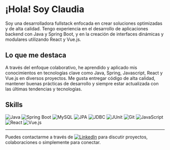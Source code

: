 # ¡Hola! Soy Claudia

Soy una desarrolladora fullstack enfocada en crear soluciones optimizadas y de alta calidad. Tengo experiencia en el desarrollo de aplicaciones backend con Java y Spring Boot, y en la creación de interfaces dinámicas y modulares utilizando React y Vue.js.

## Lo que me destaca

A través del enfoque colaborativo, he aprendido y aplicado mis conocimientos en tecnologías clave como Java, Spring, Javascript, React y Vue.js en diversos proyectos. Me gusta entregar código de alta calidad, mantener buenas prácticas de desarrollo y siempre estar actualizada con las últimas tendencias y tecnologías.

## Skills

![Java](https://img.shields.io/badge/Java-ED8B00?style=for-the-badge&logo=java&logoColor=white)
![Spring Boot](https://img.shields.io/badge/Spring_Boot-6DB33F?style=for-the-badge&logo=spring-boot&logoColor=white)
![MySQL](https://img.shields.io/badge/MySQL-4479A1?style=for-the-badge&logo=mysql&logoColor=white)
![JPA](https://img.shields.io/badge/JPA-007396?style=for-the-badge&logo=java&logoColor=white)
![JDBC](https://img.shields.io/badge/JDBC-4479A1?style=for-the-badge&logo=java&logoColor=white)
![JUnit](https://img.shields.io/badge/JUnit-25A162?style=for-the-badge&logo=junit5&logoColor=white)
![Git](https://img.shields.io/badge/Git-F05032?style=for-the-badge&logo=git&logoColor=white)
![JavaScript](https://img.shields.io/badge/JavaScript-323330?style=for-the-badge&logo=javascript&logoColor=F7DF1E)
![React](https://img.shields.io/badge/React-20232A?style=for-the-badge&logo=react&logoColor=61DAFB)
![Vue.js](https://img.shields.io/badge/Vue.js-35495E?style=for-the-badge&logo=vue.js&logoColor=4FC08D)

---

Puedes contactarme a través de [![LinkedIn](https://img.shields.io/badge/LinkedIn-Claudia-blue?style=for-the-badge&logo=linkedin)](https://www.linkedin.com/in/tu-perfil) para discutir proyectos, colaboraciones o simplemente para conectar.

<!--
**Ninakiau/Ninakiau** is a ✨ _special_ ✨ repository because its `README.md` (this file) appears on your GitHub profile.

Here are some ideas to get you started:

- 🔭 I’m currently working on ...
- 🌱 I’m currently learning ...
- 👯 I’m looking to collaborate on ...
- 🤔 I’m looking for help with ...
- 💬 Ask me about ...
- 📫 How to reach me: ...
- 😄 Pronouns: ...
- ⚡ Fun fact: ...
-->

